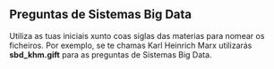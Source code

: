 ## Preguntas de Sistemas Big Data
Utiliza as tuas iniciais xunto coas siglas das materias para nomear os ficheiros. Por exemplo, se te chamas Karl Heinrich Marx utilizarás **sbd_khm.gift** para as preguntas de Sistemas Big Data.
